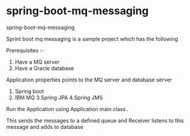 # spring-boot-mq-messaging
spring-boot-mq-messaging

Sprint boot mq messaging is a sample project which has the following

Prerequisites :-

1. Have a MQ server 
2. Have a Oracle database 

Application properties points to the MQ server and database server 

1. Spring boot
2. IBM MQ
3.Spring JPA
4.Spring JMS

Run the Application using Application main class . 

This sends the messages to a defined queue and Receiver listens to this message and adds to database


